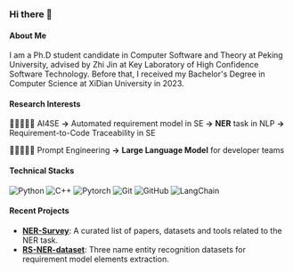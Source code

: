 ### Hi there 👋

#### About Me
I am a Ph.D student candidate in Computer Software and Theory at Peking University, advised by Zhi Jin at Key Laboratory of High Confidence Software Technology. Before that, I received my Bachelor's Degree in Computer Science at XiDian University in 2023.

#### Research Interests
🌟🌟🌟🌟🌟 AI4SE **->** Automated requirement model in SE **->** **NER** task in NLP
               **->** Requirement-to-Code Traceability in SE 

🌟🌟🌟🌟🌟 Prompt Engineering **->** **Large Language Model** for developer teams

#### Technical Stacks
![Python](https://img.shields.io/badge/-Python-black?style=flat-square&logo=Python)
![C++](https://img.shields.io/badge/-C++-black?style=flat-square&logo=cplusplus)
![Pytorch](https://img.shields.io/badge/-Pytorch-black?style=flat-square&logo=Pytorch)
![Git](https://img.shields.io/badge/-Git-black?style=flat-square&logo=git)
![GitHub](https://img.shields.io/badge/-GitHub-black?style=flat-square&logo=github)
![LangChain](https://img.shields.io/badge/-langchain-black?style=flat-square&logo=langchain)

#### Recent Projects

- **[NER-Survey]**: A curated list of papers, datasets and tools related to the NER task.
- **[RS-NER-dataset]**: Three name entity recognition datasets for requirement model elements extraction.


[NER-Survey]: https://github.com/jdm4pku/NER-Survey
[RS-NER-dataset]:https://github.com/jdm4pku/RS-NER-dataset

<!--
**jdm4pku/jdm4pku** is a ✨ _special_ ✨ repository because its `README.md` (this file) appears on your GitHub profile.

Here are some ideas to get you started:

- 🔭 I’m currently working on ...
- 🌱 I’m currently learning ...
- 👯 I’m looking to collaborate on ...
- 🤔 I’m looking for help with ...
- 💬 Ask me about ...
- 📫 How to reach me: ...
- 😄 Pronouns: ...
- ⚡ Fun fact: ...
-->

